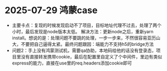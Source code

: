 # 2025-07-29 鸿蒙case
- 主要卡点：复现的时候发现启动不了项目，目标地址代理不过去，处理了两个小时，最后发现是node版本太低。  解决方法：更新node之后，重新yarn install。想说的是：处理问题不要跳的处理，一步一步来，不然很容易亚历山大，不要把自己逼得太紧。最终问题跟因：端能力不支持h5的bridge方法
- 问题2：手上没有鸿蒙测试机，需要qa协助，本地码给他的话没有登录态，项目里没有直接转发携带cookie，最后在配置里自定义了个中间件，里边有类似express的能力，直接在use里的req.headers添加cookie即可
